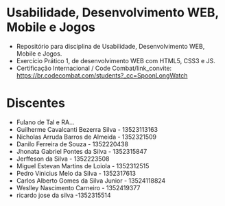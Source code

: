 # Usabilidade, Desenvolvimento WEB, Mobile e Jogos
- Repositório para disciplina de Usabilidade, Desenvolvimento WEB, Mobile e Jogos.
- Exercício Prático 1, de desenvolvimento WEB com HTML5, CSS3 e JS.
- Certificação Internacional / Code Combat/link_convite: https://br.codecombat.com/students?_cc=SpoonLongWatch 

# Discentes
- Fulano de Tal e RA...
- Guilherme Cavalcanti Bezerra Silva - 13523113163
- Nicholas Arruda Barros de Almeida - 1352321509
- Danilo Ferreira de Souza - 1352220438
- Jhonata Gabriel Pontes da Silva - 1352315847
- Jerffeson da Silva - 1352223508
- Miguel Estevan Martins de Loiola - 1352312515
- Pedro Vinicius Melo da Silva - 1352317613
- Carlos Alberto Gomes da Silva Junior - 13524118824
- Weslley Nascimento Carneiro - 1352419377
- ricardo jose da silva -1352315514
